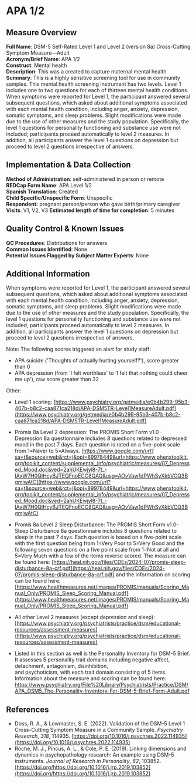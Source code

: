 # APA 1/2
## Measure Overview
**Full Name**: DSM-5 Self-Rated Level 1 and Level 2 (version 8a) Cross-Cutting Symptom Measure—Adult   
**Acronym/Brief Name**: APA 1/2  
**Construct**: Mental health   
**Description**: This was a created to capture maternal mental health  
**Summary**: This is a highly sensitive screening tool for use in community samples. This mental health screening instrument has two levels. Level 1 includes one to two questions for each of thirteen mental health conditions. When symptoms were reported for Level 1, the participant answered several subsequent questions, which asked about additional symptoms associated with each mental health condition, including anger, anxiety, depression, somatic symptoms, and sleep problems. Slight modifications were made due to the use of other measures and the study population. Specifically, the level 1 questions for personality functioning and substance use were not included; participants proceed automatically to level 2 measures. In addition, all participants answer the level 1 questions on depression but proceed to level 2 questions irrespective of answers.

## Implementation & Data Collection
**Method of Administration**: self-administered in person or remote    
**REDCap Form Name**: APA Level 1/2   
**Spanish Translation**: Created  
**Child Specific/Unspecific Form**: Unspecific  
**Respondent:** pregnant person/person who gave birth/primary caregiver   
**Visits**: V1, V2, V3
**Estimated length of time for completion**: 5 minutes

## Quality Control & Known Issues 
**QC Procedures**: Distributions for answers  
**Common Issues Identified**: None  
**Potential Issues Flagged by Subject Matter Experts**: None

## Additional Information
When symptoms were reported for Level 1, the participant answered several subsequent questions, which asked about additional symptoms associated with each mental health condition, including anger, anxiety, depression, somatic symptoms, and sleep problems. Slight modifications were made due to the use of other measures and the study population. Specifically, the level 1 questions for personality functioning and substance use were not included; participants proceed automatically to level 2 measures. In addition, all participants answer the level 1 questions on depression but proceed to level 2 questions irrespective of answers.

Note: The following scores triggered an alert for study staff:   

 * APA suicide ('Thoughts of actually hurting yourself?'), score greater than 0
 * APA depression (from 'I felt worthless' to 'I felt that nothing could cheer me up'), raw score greater than 32

Other:

 * Level 1 scoring: [https://www.psychiatry.org/getmedia/e0b4b299-95b3-407b-b8c2-caa871ca218d/APA-DSM5TR-Level1MeasureAdult.pdf](https://www.psychiatry.org/getmedia/e0b4b299-95b3-407b-b8c2-caa871ca218d/APA-DSM5TR-Level1MeasureAdult.pdf)

 * Promis 8a Level 2 depression: The PROMIS Short Form v1.0 - Depression 8a questionnaire includes 8 questions related to depressed mood in the past 7 days.  Each question is rated on a five-point scale from 1=Never to 5=Always.  [https://www.google.com/url?sa=t&source=web&rct=j&opi=89978449&url=https://www.phenxtoolkit.org/toolkit_content/supplemental_info/psychiatric/measures/07_Depressed_Mood.doc&ved=2ahUKEwjyl8-7t_-IAxW7H0QIHcyBJTEQFnoECC8QAQ&usg=AOvVaw1dPWhSyXkbVCQ3BgmjwAtC](https://www.google.com/url?sa=t&source=web&rct=j&opi=89978449&url=https://www.phenxtoolkit.org/toolkit_content/supplemental_info/psychiatric/measures/07_Depressed_Mood.doc&ved=2ahUKEwjyl8-7t_-IAxW7H0QIHcyBJTEQFnoECC8QAQ&usg=AOvVaw1dPWhSyXkbVCQ3BgmjwAtC)

 * Promis 8a Level 2 Sleep Disturbance: The PROMIS Short Form v1.0-Sleep Disturbance 8a questionnaire includes 8 questions related to sleep in the past 7 days. Each question is based on a five-point scale with the first question being from 1=Very Poor to 5=Very Good and the following seven questions on a five point scale from 1=Not at all and 5=Very Much with a few of the items reverse scored. The measure can be found here: [https://heal.nih.gov/files/CDEs/2024-07/promis-sleep-disturbance-8a-crf.pdf](https://heal.nih.gov/files/CDEs/2024-07/promis-sleep-disturbance-8a-crf.pdf) and the information on scoring can be found here: [https://www.healthmeasures.net/images/PROMIS/manuals/Scoring_Manual_Only/PROMIS_Sleep_Scoring_Manual.pdf](https://www.healthmeasures.net/images/PROMIS/manuals/Scoring_Manual_Only/PROMIS_Sleep_Scoring_Manual.pdf)

 * All other Level 2 measures (except depression and sleep): [https://www.psychiatry.org/psychiatrists/practice/dsm/educational-resources/assessment-measures](https://www.psychiatry.org/psychiatrists/practice/dsm/educational-resources/assessment-measures)

 * Listed in this section as well is the Personality Inventory for DSM-5 Brief. It assesses 5 personality trait domains including negative affect, detachment, antagonism, disinhibition,  
and psychoticism, with each trait domain consisting of 5 items. Information about the measure and scoring can be found here: https://www.psychiatry.org/File%20Library/Psychiatrists/Practice/DSM/APA_DSM5_The-Personality-Inventory-For-DSM-5-Brief-Form-Adult.pdf

## References
- Doss, R. A., & Lowmaster, S. E. (2022). Validation of the DSM-5 Level 1 Cross-Cutting Symptom Measure in a Community  Sample. *Psychiatry Research*, *318*, 114935. [https://doi.org/10.1016/j.psychres.2022.114935](https://doi.org/10.1016/j.psychres.2022.114935)
- Roche, M. J., Pincus, A. L., & Cole, P. E. (2019). Linking dimensions and dynamics in psychopathology research: An example using DSM-5 instruments. *Journal of Research in Personality*, *82*, 103852. [https://doi.org/https://doi.org/10.1016/j.jrp.2019.103852](https://doi.org/https://doi.org/10.1016/j.jrp.2019.103852)